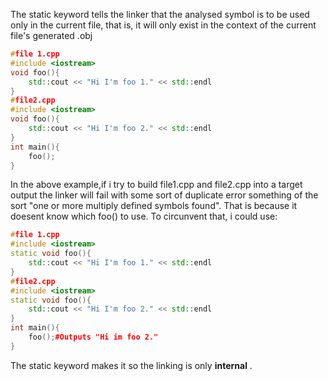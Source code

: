 The static keyword tells the linker that the analysed symbol is to be used only in the current file, that is, it will only exist in the context of the current file's generated .obj
```cpp
#file 1.cpp
#include <iostream>
void foo(){
	std::cout << "Hi I'm foo 1." << std::endl
}
#file2.cpp
#include <iostream>
void foo(){
	std::cout << "Hi I'm foo 2." << std::endl
}
int main(){
	foo();
}
```
In the above example,if i try to build file1.cpp and file2.cpp into a target output the linker will fail with some sort of duplicate error something of the sort "one or more multiply defined symbols found". That is because it doesent know which foo() to use. To circunvent that, i could use:
```cpp
#file 1.cpp
#include <iostream>
static void foo(){
	std::cout << "Hi I'm foo 1." << std::endl
}
#file2.cpp
#include <iostream>
static void foo(){
	std::cout << "Hi I'm foo 2." << std::endl
}
int main(){
	foo();#Outputs "Hi im foo 2."
}
```
The static keyword makes it so the linking is only **internal** .